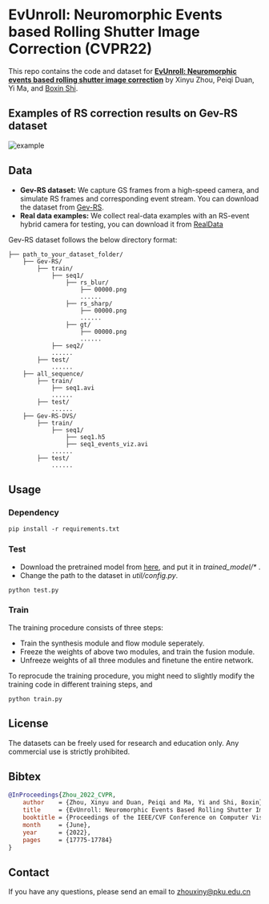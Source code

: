 # EvUnroll: Neuromorphic Events based Rolling Shutter Image Correction (CVPR22)

This repo contains the code and dataset for [**EvUnroll: Neuromorphic events based rolling shutter image correction**](https://ci.idm.pku.edu.cn/Zhou_CVPR22a.pdf)  by Xinyu Zhou, Peiqi Duan, Yi Ma, and [Boxin Shi](https://ci.idm.pku.edu.cn/index.htm).

## Examples of RS correction results on Gev-RS dataset 
![example](/figure/RSexample.gif)

## Data
+ **Gev-RS dataset:**  We capture GS frames from a high-speed camera, and simulate RS frames and corresponding event stream. You can download the dataset from [Gev-RS](https://pan.baidu.com/s/1_tZxJBeLaznrI0UomsPh9A?pwd=evun). 
+ **Real data examples:**  We collect real-data examples with an RS-event hybrid camera for testing, you can download it from [RealData](https://pan.baidu.com/s/1tj3X6nfrZFqqNGGxXXvHMQ?pwd=evun)

Gev-RS dataset follows the below directory format:
```
├── path_to_your_dataset_folder/
    ├── Gev-RS/
        ├── train/
            ├── seq1/
                ├── rs_blur/
                    ├── 00000.png
                    ......
                ├── rs_sharp/
                    ├── 00000.png
                    ......
                ├── gt/
                    ├── 00000.png
                    ......
            ├── seq2/
            ......
        ├── test/
            ......
    ├── all_sequence/
        ├── train/
            ├── seq1.avi
            ......
        ├── test/
            ......
    ├── Gev-RS-DVS/
        ├── train/
            ├── seq1/
                ├── seq1.h5
                ├── seq1_events_viz.avi
            ......
        ├── test/
            ......            
```


## Usage
### Dependency
```shell
pip install -r requirements.txt
```
### Test
+ Download the pretrained model from [here](), and put it in *trained_model/\** .
+ Change the path to the dataset in *util/config.py*.
```
python test.py
```
### Train
The training procedure consists of three steps:

+ Train the synthesis module and flow module seperately.
+ Freeze the weights of above two modules, and train the fusion module.
+ Unfreeze weights of all three modules and finetune the entire network.

To reprocude the training procedure, you might need to slightly modify the training code in different training steps, and 
```
python train.py
``` 

## License
The datasets can be freely used for research and education only. Any commercial use is strictly prohibited.

## Bibtex

```bibtex
@InProceedings{Zhou_2022_CVPR,
    author    = {Zhou, Xinyu and Duan, Peiqi and Ma, Yi and Shi, Boxin},
    title     = {EvUnroll: Neuromorphic Events Based Rolling Shutter Image Correction},
    booktitle = {Proceedings of the IEEE/CVF Conference on Computer Vision and Pattern Recognition (CVPR)},
    month     = {June},
    year      = {2022},
    pages     = {17775-17784}
}
```

## Contact
If you have any questions, please send an email to zhouxiny@pku.edu.cn
